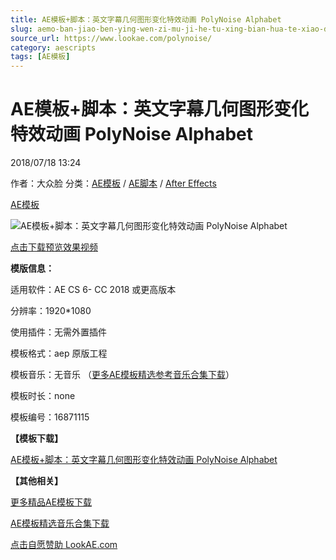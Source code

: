 ```yaml
---
title: AE模板+脚本：英文字幕几何图形变化特效动画 PolyNoise Alphabet
slug: aemo-ban-jiao-ben-ying-wen-zi-mu-ji-he-tu-xing-bian-hua-te-xiao-dong-hua-polynoise-alphabet
source_url: https://www.lookae.com/polynoise/
category: aescripts
tags: [AE模板]
---
```

# AE模板+脚本：英文字幕几何图形变化特效动画 PolyNoise Alphabet

2018/07/18 13:24

作者：大众脸
分类：[AE模板](https://www.lookae.com/after-effects/other-after-effects/) / [AE脚本](https://www.lookae.com/after-effects/aescripts/) / [After Effects](https://www.lookae.com/after-effects/)

[AE模板](https://www.lookae.com/tag/ae%e6%a8%a1%e6%9d%bf/)

![AE模板+脚本：英文字幕几何图形变化特效动画 PolyNoise Alphabet](https://www.lookae.com/wp-content/uploads/2018/07/PolyNoise.jpg "AE模板+脚本：英文字幕几何图形变化特效动画 PolyNoise Alphabet-LookAE.com")

[](https://s3.envato.com/h264-video-previews/4aa5c73b-c1fc-460d-a13e-2f609df90068/16871115.mp4?_=1")

[点击下载预览效果视频](https://s3.envato.com/h264-video-previews/d76525c6-5169-4b8a-bcc1-cf21798c71d1/815803.mp4)

**模版信息：**

适用软件：AE CS 6- CC 2018 或更高版本

分辨率：1920\*1080

使用插件：无需外置插件

模板格式：aep 原版工程

模板音乐：无音乐 （[更多AE模板精选参考音乐合集下载](https://item.taobao.com/item.htm?spm=a1z10.1.w4004-2793089344.4.MUvxbV&id=37289930486)）

模板时长：none

模板编号：16871115

**【模板下载】**

[AE模板+脚本：英文字幕几何图形变化特效动画 PolyNoise Alphabet](https://lookae.ctfile.com/fs/680462-298668927)

**【其他相关】**

[更多精品AE模板下载](https://www.lookae.com/after-effects/other-after-effects/)

[AE模板精选音乐合集下载](https://item.taobao.com/item.htm?spm=a1z10.1.w4004-2793089344.4.MUvxbV&id=37289930486)

[点击自愿赞助 LookAE.com](https://www.lookae.com/sponsor/)
